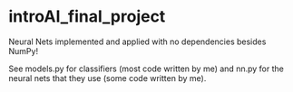 # introAI_final_project

Neural Nets implemented and applied with no dependencies besides NumPy!

See models.py for classifiers (most code written by me) and nn.py for the neural nets that they use (some code written by me).
